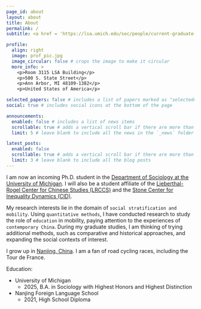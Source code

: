 ```yaml
---
page_id: about
layout: about
title: About
permalink: /
subtitle: <a href = 'https://lsa.umich.edu/soc/people/current-graduate-students/haorui-peng.html'>Ph.D. Student in Sociology</a>, University of Michigan

profile:
  align: right
  image: prof_pic.jpg
  image_circular: false # crops the image to make it circular
  more_info: >
    <p>Room 3115 LSA Building</p>
    <p>500 S. State Street</p>
    <p>Ann Arbor, MI 48109-1382</p>
    <p>United States of America</p>

selected_papers: false # includes a list of papers marked as "selected={true}"
social: true # includes social icons at the bottom of the page

announcements:
  enabled: false # includes a list of news items
  scrollable: true # adds a vertical scroll bar if there are more than 3 news items
  limit: 5 # leave blank to include all the news in the `_news` folder

latest_posts:
  enabled: false
  scrollable: true # adds a vertical scroll bar if there are more than 3 new posts items
  limit: 3 # leave blank to include all the blog posts
---
```


I am now an incoming Ph.D. student in the [Department of Sociology at the University of Michigan](https://lsa.umich.edu/soc). I will also be a student affiliate of the [Lieberthal-Rogel Center for Chinese Studies (LRCCS)](https://ii.umich.edu/lrccs) and the [Stone Center for Inequality Dynamics (CID)](https://inequality.umich.edu). 

My research interests lie in the domain of `social stratification and mobility`. Using `quantitative methods`, I have conducted research to study the role of `education` in mobility, paying attention to the experiences of `contemporary China`. During my graduate studies, I am thinking of trying additional methods, such as comparative and historical approaches, and expanding the social contexts of interest. 

I grow up in [Nanjing, China](https://youtu.be/P-WsMQMg-Hs?si=iQ6FMIWpqyfnNKug). I am a fan of road cycling races, including the Tour de France. 

Education: 

- University of Michigan
  - 2025, B.A. in Sociology with Highest Honors and Highest Distinction
- Nanjing Foreign Language School
  - 2021, High School Diploma
